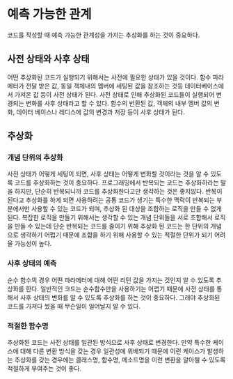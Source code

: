 # 예측 가능한 관계

코드를 작성할 때 예측 가능한 관계성을 가지는 추상화를 하는 것이 중요하다.

## 사전 상태와 사후 상태

어떤 추상화된 코드가 실행되기 위해서는 사전에 필요한 상태가 있을 것이다. 함수 파라메터가 전달 받은 값, 동일 객체내의 멤버에 세팅된 값을 참조하는 것등 데이터베이스에서 가져온 값 등이 사전 상태가 된다. 사전 상태로 인해 추상화된 코드들이 실행되어 변경되는 변화를 사후 상태라고 할 수 있다. 함수의 반환된 값, 객체의 내부 멤버 값의 변화, 데이터 베이스나 레디스에 값의 변경과 저장 등이 사후 상태가 된다.

## 추상화

### 개념 단위의 추상화

사전 상태가 어떻게 세팅이 되면, 사후 상태는 어떻게 변화할 것이라는 것을 알 수 있도록 코드를 추상화하는 것이 중요하다. 프로그래밍에서 반복되는 코드는 추상화하라는 말을 하지만, 단순히 반복되니까 코드를 추상화한다고만 생각하는 것은 좋지않다. 반복이 된다고 추상화를 하게 되면 사용하려는 공통 코드가 생기는 특수한 맥락이 반복되는 부분에서만 사용할 수 있는 코드가 되며, 추상화 된 대상을 조합하는 로직을 만들 수 없게 된다. 복잡한 로직을 만들기 위해서는 생각할 수 있는 개념 단위들을 서로 조합해서 로직을 만들 수 있는데 단순 반복되는 코드를 줄이기 위해 추상화 된 코드는 한 단위의 개념으로 생각하기 어렵기 때문에 조합을 하기 위해 사용할 수 있는 적절한 단위가 되기 어려울 가능성이 높다.

### 사후 상태의 예측

순수 함수의 경우 어떤 파라메터에 대해 어떤 리턴 값을 가지는 것인지 알 수 있도록 추상화를 한다. 일반적인 코드는 순수함수만을 사용하기는 어렵기 때문에 사전 상태를 통해서 사후 상태의 변화를 알 수 있도록 추상화를 하는 것이 중요하다. 그래야 추상화된 코드를 가져다 썼을 때 무슨일이 일어날지 알 수 있다.

### 적절한 함수명

추상화된 코드는 사전 상태를 일관된 방식으로 사후 상태로 변경한다. 만약 특수한 케이스에 대해 다른 변환 방식을 갖는 경우 일관성에 위배되기 때문에 이런 케이스가 발생하는 추상화를 갖는 경우에는 클래스명, 함수명, 메소드명을 이런 변환을 알아챌 수 있도록 적절하게 부여주는 것이 좋다.
